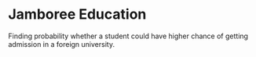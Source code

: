 # Jamboree Education 
 Finding probability whether a student could have higher chance of getting admission in a foreign university.

